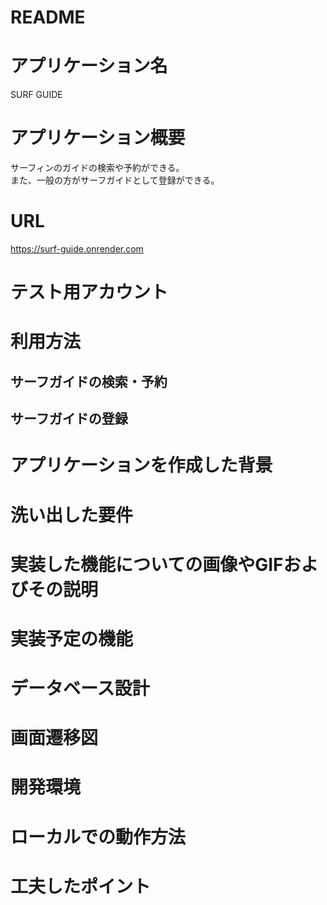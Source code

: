 # README

# アプリケーション名
  SURF GUIDE

# アプリケーション概要
  サーフィンのガイドの検索や予約ができる。  
  また、一般の方がサーフガイドとして登録ができる。
# URL
  https://surf-guide.onrender.com
# テスト用アカウント
  
# 利用方法
## サーフガイドの検索・予約

## サーフガイドの登録

# アプリケーションを作成した背景

# 洗い出した要件

# 実装した機能についての画像やGIFおよびその説明

# 実装予定の機能

# データベース設計

# 画面遷移図

# 開発環境

# ローカルでの動作方法

# 工夫したポイント
